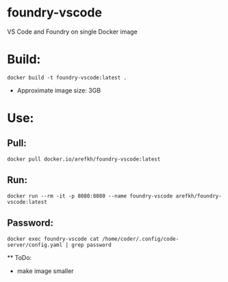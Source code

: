 # foundry-vscode
VS Code and Foundry on single Docker image

# Build:
`docker build -t foundry-vscode:latest .`
* Approximate image size: 3GB

# Use:

## Pull:
`docker pull docker.io/arefkh/foundry-vscode:latest`

## Run:
`docker run --rm -it -p 8080:8080 --name foundry-vscode arefkh/foundry-vscode:latest`

## Password:
`docker exec foundry-vscode cat /home/coder/.config/code-server/config.yaml | grep password`


** ToDo:
* make image smaller
